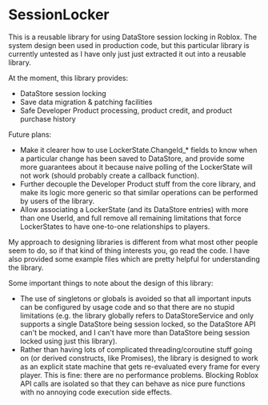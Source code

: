 # SessionLocker

This is a reusable library for using DataStore session locking in Roblox. The system design been used in production code, but this particular library is currently untested as I have only just just extracted it out into a reusable library.

At the moment, this library provides:
- DataStore session locking
- Save data migration & patching facilities
- Safe Developer Product processing, product credit, and product purchase history

Future plans:
- Make it clearer how to use LockerState.ChangeId_* fields to know when a particular change has been saved to DataStore, and provide some more guarantees about it because naive polling of the LockerState will not work (should probably create a callback function).
- Further decouple the Developer Product stuff from the core library, and make its logic more generic so that similar operations can be performed by users of the library.
- Allow associating a LockerState (and its DataStore entries) with more than one UserId, and full remove all remaining limitations that force LockerStates to have one-to-one relationships to players.

My approach to designing libraries is different from what most other people seem to do, so if that kind of thing interests you, go read the code. I have also provided some example files which are pretty helpful for understanding the library.

Some important things to note about the design of this library:
- The use of singletons or globals is avoided so that all important inputs can be configured by usage code and so that there are no stupid limitations (e.g. the library globally refers to DataStoreService and only supports a single DataStore being session locked, so the DataStore API can't be mocked, and I can't have more than DataStore being session locked using just this library).
- Rather than having lots of complicated threading/coroutine stuff going on (or derived constructs, like Promises), the library is designed to work as an explicit state machine that gets re-evaluated every frame for every player. This is fine: there are no performance problems. Blocking Roblox API calls are isolated so that they can behave as nice pure functions with no annoying code execution side effects.
